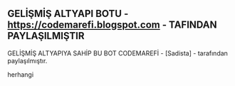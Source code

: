 ## GELİŞMİŞ ALTYAPI BOTU - https://codemarefi.blogspot.com - TAFINDAN PAYLAŞILMIŞTIR
GELİŞMİŞ ALTYAPIYA SAHİP BU BOT CODEMAREFİ - [Sadista] - tarafından paylaşılmıştır.

herhangi
